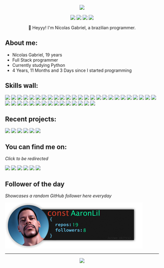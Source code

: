 <p align="center"><img src="src/resources/images/nickgabe.png" width="600"/></p>
<p align="center"><a href="https://twitter.com/imnickgabe"><img src="https://img.shields.io/badge/twitter-4D4577?style=for-the-badge&logoColor=F2F2F2&logo=twitter"/></a>
<a href="https://linkedin.com/in/nickgabe"><img src="https://img.shields.io/badge/linkedin-4D4577?style=for-the-badge&logoColor=F2F2F2&logo=linkedin"/></a>
<a href="https://nickgabe.vercel.app"><img src="https://img.shields.io/badge/website-4D4577?logo=esri&style=for-the-badge&logoColor=F2F2F2"/></a>
<img src="https://komarev.com/ghpvc/?username=nick-gabe&style=for-the-badge&color=4D4577&logoColor=F2F2F2&logo=undefined"/></p>
<p align="center">👋 Heyyy! I'm Nícolas Gabriel, a brazilian programmer.</p>

## **About me:**

* Nícolas Gabriel, 19 years
* Full Stack programmer
* Currently studying Python
* 4 Years, 11 Months and 3 Days since I started programming

## **Skills wall:**

<p align="left"><img src="https://img.shields.io/badge/jquery-393359?logo=jquery&style=for-the-badge&logoColor=F2F2F2"/>
<img src="https://img.shields.io/badge/react%20native-4D4577?logo=react&style=for-the-badge&logoColor=F2F2F2"/>
<img src="https://img.shields.io/badge/fastapi-F73C7B?logo=fastapi&style=for-the-badge&logoColor=F2F2F2"/>
<img src="https://img.shields.io/badge/git-F73C7B?logo=git&style=for-the-badge&logoColor=F2F2F2"/>
<img src="https://img.shields.io/badge/shell%20script-393359?logo=gnu-bash&style=for-the-badge&logoColor=F2F2F2"/>
<img src="https://img.shields.io/badge/javascript-F73C7B?logo=javascript&style=for-the-badge&logoColor=F2F2F2"/>
<img src="https://img.shields.io/badge/figma-4D4577?logo=figma&style=for-the-badge&logoColor=F2F2F2"/>
<img src="https://img.shields.io/badge/github%20actions-F73C7B?logo=github%20actions&style=for-the-badge&logoColor=F2F2F2"/>
<img src="https://img.shields.io/badge/html5-4D4577?logo=html5&style=for-the-badge&logoColor=F2F2F2"/>
<img src="https://img.shields.io/badge/sqlite-393359?logo=sqlite&style=for-the-badge&logoColor=F2F2F2"/>
<img src="https://img.shields.io/badge/typescript-F73C7B?logo=typescript&style=for-the-badge&logoColor=F2F2F2"/>
<img src="https://img.shields.io/badge/storybook-4D4577?logo=storybook&style=for-the-badge&logoColor=F2F2F2"/>
<img src="https://img.shields.io/badge/flask-4D4577?logo=flask&style=for-the-badge&logoColor=F2F2F2"/>
<img src="https://img.shields.io/badge/markdown-393359?logo=markdown&style=for-the-badge&logoColor=F2F2F2"/>
<img src="https://img.shields.io/badge/vercel-393359?logo=vercel&style=for-the-badge&logoColor=F2F2F2"/>
<img src="https://img.shields.io/badge/bootstrap-393359?logo=bootstrap&style=for-the-badge&logoColor=F2F2F2"/>
<img src="https://img.shields.io/badge/python-4D4577?logo=python&style=for-the-badge&logoColor=F2F2F2"/>
<img src="https://img.shields.io/badge/sass-4D4577?logo=sass&style=for-the-badge&logoColor=F2F2F2"/>
<img src="https://img.shields.io/badge/mongodb-393359?logo=mongodb&style=for-the-badge&logoColor=F2F2F2"/>
<img src="https://img.shields.io/badge/heroku-393359?logo=heroku&style=for-the-badge&logoColor=F2F2F2"/>
<img src="https://img.shields.io/badge/photoshop-393359?logo=adobe-photoshop&style=for-the-badge&logoColor=F2F2F2"/>
<img src="https://img.shields.io/badge/docker-F73C7B?logo=docker&style=for-the-badge&logoColor=F2F2F2"/>
<img src="https://img.shields.io/badge/ant--design-F73C7B?logo=ant-design&style=for-the-badge&logoColor=F2F2F2"/>
<img src="https://img.shields.io/badge/express.js-4D4577?logo=express&style=for-the-badge&logoColor=F2F2F2"/>
<img src="https://img.shields.io/badge/jest-4D4577?logo=jest&style=for-the-badge&logoColor=F2F2F2"/>
<img src="https://img.shields.io/badge/github-393359?logo=github&style=for-the-badge&logoColor=F2F2F2"/>
<img src="https://img.shields.io/badge/chakra-4D4577?logo=chakraui&style=for-the-badge&logoColor=F2F2F2"/>
<img src="https://img.shields.io/badge/firebase-4D4577?logo=firebase&style=for-the-badge&logoColor=F2F2F2"/>
<img src="https://img.shields.io/badge/npm-4D4577?logo=npm&style=for-the-badge&logoColor=F2F2F2"/>
<img src="https://img.shields.io/badge/node.js-F73C7B?logo=node.js&style=for-the-badge&logoColor=F2F2F2"/>
<img src="https://img.shields.io/badge/tailwindcss-F73C7B?logo=tailwindcss&style=for-the-badge&logoColor=F2F2F2"/>
<img src="https://img.shields.io/badge/css3-F73C7B?logo=css3&style=for-the-badge&logoColor=F2F2F2"/>
<img src="https://img.shields.io/badge/graphql-393359?logo=graphql&style=for-the-badge&logoColor=F2F2F2"/>
<img src="https://img.shields.io/badge/strapi-393359?logo=strapi&style=for-the-badge&logoColor=F2F2F2"/>
<img src="https://img.shields.io/badge/visual%20studio%20code-4D4577?logo=visual%20studio%20code&style=for-the-badge&logoColor=F2F2F2"/>
<img src="https://img.shields.io/badge/github%20pages-4D4577?logo=github&style=for-the-badge&logoColor=F2F2F2"/>
<img src="https://img.shields.io/badge/react-F73C7B?logo=react&style=for-the-badge&logoColor=F2F2F2"/>
<img src="https://img.shields.io/badge/styled%20components-4D4577?logo=styled%20components&style=for-the-badge&logoColor=F2F2F2"/>
<img src="https://img.shields.io/badge/netlify-4D4577?logo=netlify&style=for-the-badge&logoColor=F2F2F2"/>
<img src="https://img.shields.io/badge/jira-393359?logo=jira&style=for-the-badge&logoColor=F2F2F2"/></p>

## **Recent projects:**

<a href="https://github.com/Nick-Gabe/Discord-bad-apple"><img src="https://github-readme-stats.vercel.app/api/pin/?username=nick-gabe&repo=Discord-bad-apple&title_color=F73C7B&text_color=F2F2F2&bg_color=393359&border_color=121111&icon_color=F2F2F2&border_radius=20" height="100"/></a>
<a href="https://github.com/Nick-Gabe/dev.tok"><img src="https://github-readme-stats.vercel.app/api/pin/?username=nick-gabe&repo=dev.tok&title_color=F73C7B&text_color=F2F2F2&bg_color=393359&border_color=121111&icon_color=F2F2F2&border_radius=20" height="100"/></a>
<a href="https://github.com/Nick-Gabe/central-nickgabe"><img src="https://github-readme-stats.vercel.app/api/pin/?username=nick-gabe&repo=central-nickgabe&title_color=F73C7B&text_color=F2F2F2&bg_color=393359&border_color=121111&icon_color=F2F2F2&border_radius=20" height="100"/></a>
<a href="https://github.com/Nick-Gabe/ensinando-javascript"><img src="https://github-readme-stats.vercel.app/api/pin/?username=nick-gabe&repo=ensinando-javascript&title_color=F73C7B&text_color=F2F2F2&bg_color=393359&border_color=121111&icon_color=F2F2F2&border_radius=20" height="100"/></a>
<a href="https://github.com/Nick-Gabe/FAPI-whack-a-potatoe"><img src="https://github-readme-stats.vercel.app/api/pin/?username=nick-gabe&repo=FAPI-whack-a-potatoe&title_color=F73C7B&text_color=F2F2F2&bg_color=393359&border_color=121111&icon_color=F2F2F2&border_radius=20" height="100"/></a>
<a href="https://github.com/Nick-Gabe/brawlstars-api"><img src="https://github-readme-stats.vercel.app/api/pin/?username=nick-gabe&repo=brawlstars-api&title_color=F73C7B&text_color=F2F2F2&bg_color=393359&border_color=121111&icon_color=F2F2F2&border_radius=20" height="100"/></a>

## **You can find me on:**

*Click to be redirected*

<p align="left"><a href="https://twitter.com/imnickgabe"><img src="https://img.shields.io/badge/twitter-4D4577?style=for-the-badge&logoColor=F2F2F2&logo=twitter"/></a>
<a href="https://linkedin.com/in/nickgabe"><img src="https://img.shields.io/badge/linkedin-4D4577?style=for-the-badge&logoColor=F2F2F2&logo=linkedin"/></a>
<a href="mailto:nicolasgabrielctt@gmail.com"><img src="https://img.shields.io/badge/email-4D4577?logo=gmail&style=for-the-badge&logoColor=F2F2F2"/></a>
<a href="https://www.npmjs.com/~nick-gabe"><img src="https://img.shields.io/badge/npm-4D4577?style=for-the-badge&logoColor=F2F2F2&logo=npm"/></a>
<a href="https://codepen.io/nick-gabe"><img src="https://img.shields.io/badge/codepen-4D4577?style=for-the-badge&logoColor=F2F2F2&logo=codepen"/></a>
<img src="https://img.shields.io/badge/imnickgabe-4D4577?logo=discord&labelColor=393359&style=for-the-badge&logoColor=F2F2F2"/></p>

## **Follower of the day**

*Showcases a random GitHub follower here everyday*

<a href="https://github.com/AaronLil" alt="Aaron Lil Vazquez"><img style="height:150px;" src=./src/resources/images/randomFollower.png alt="Follower of the day"/></a>

<hr>

<p align="center"><img src="https://github-readme-stats.vercel.app/api/?username=nick-gabe&style=for-the-badge&title_color=F73C7B&text_color=F2F2F2&bg_color=393359&border_color=121111&show_icons=true&icon_color=F2F2F2&rank_icon=github"/></p>